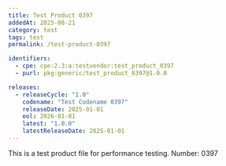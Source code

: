 ```yaml
---
title: Test Product 0397
addedAt: 2025-08-21
category: test
tags: test
permalink: /test-product-0397

identifiers:
  - cpe: cpe:2.3:a:testvendor:test_product_0397
  - purl: pkg:generic/test_product_0397@1.0.0

releases:
  - releaseCycle: "1.0"
    codename: "Test Codename 0397"
    releaseDate: 2025-01-01
    eol: 2026-01-01
    latest: "1.0.0"
    latestReleaseDate: 2025-01-01
---
```


This is a test product file for performance testing. Number: 0397

